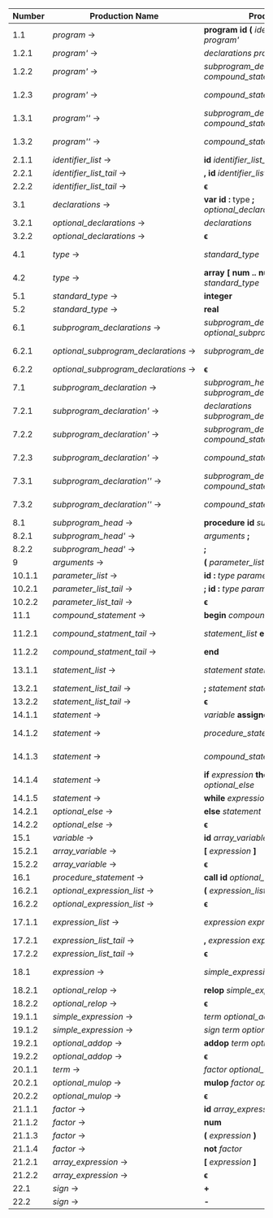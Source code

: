| Number | Production Name                      | Production                                                            | Firsts                                        | Follows |
|--------|--------------------------------------|-----------------------------------------------------------------------|-----------------------------------------------|---------|
|  1.1   | *program* →                          | **program** **id** **(** *identifier_list* **)** **;** *program'*     | {**program**}
|  1.2.1 | *program'* →                         | *declarations* *program''*                                            | F(*declarations*) = {**var**}
|  1.2.2 | *program'* →                         | *subprogram_declarations* *compound_statement* **.**                  | F(*subprogram_declarations*) = {**procedure**}
|  1.2.3 | *program'* →                         | *compound_statement* **.**                                            | F(*compound_statement*) = {**begin**}
|  1.3.1 | *program''* →                        | *subprogram_declarations* *compound_statement* **.**                  | F(*subprogram_declarations*) = {**procedure**}
|  1.3.2 | *program''* →                        | *compound_statement* **.**                                            | F(*compound_statement*) = {**begin**}
|  2.1.1 | *identifier_list* →                  | **id** *identifier_list_tail*                                         | {**id**}
|  2.2.1 | *identifier_list_tail* →             | **,** **id** *identifier_list_tail*                                   | {**,**}
|  2.2.2 | *identifier_list_tail* →             | **ϵ**                                                                 | {**ϵ**} | ?
|  3.1   | *declarations* →                     | **var** **id** **:** type **;** *optional_declarations*               | {**var**}
|  3.2.1 | *optional_declarations* →            | *declarations*                                                        | F(*declarations*) = {**var**}
|  3.2.2 | *optional_declarations* →            | **ϵ**                                                                 | {**ϵ**} | ?
|  4.1   | *type* →                             | *standard_type*                                                       | F(*standard_type*) = {**integer**, **real**}
|  4.2   | *type* →                             | **array** **[** **num** **\.\.** **num** **]** **of** *standard_type* | {**array**}
|  5.1   | *standard_type* →                    | **integer**                                                           | {**integer**}
|  5.2   | *standard_type* →                    | **real**                                                              | {**real**}
|  6.1   | *subprogram_declarations* →          | *subprogram_declaration* **;** *optional_subprogram_declarations*     | F(*subprogram_declaration*) = {**procedure**}
|  6.2.1 | *optional_subprogram_declarations* → | *subprogram_declarations*                                             | F(*subprogram_declarations*) = {**procedure**}
|  6.2.2 | *optional_subprogram_declarations* → | **ϵ**                                                                 | {**ϵ**} | ?
|  7.1   | *subprogram_declaration* →           | *subprogram_head* *subprogram_declaration'*                           | F(*subprogram_head*) = {**procedure**}
|  7.2.1 | *subprogram_declaration'* →          | *declarations* *subprogram_declaration''*                             | F(*declarations*) = {**var**}
|  7.2.2 | *subprogram_declaration'* →          | *subprogram_declarations* *compound_statement*                        | F(*subprogram_declarations*) = {**procedure**}
|  7.2.3 | *subprogram_declaration'* →          | *compound_statement*                                                  | F(*compound_statement*) = {**begin**}
|  7.3.1 | *subprogram_declaration''* →         | *subprogram_declarations* *compound_statement*                        | F(*subprogram_declarations*) = {**procedure**}
|  7.3.2 | *subprogram_declaration''* →         | *compound_statement*                                                  | F(*compound_statement*) = {**begin**}
|  8.1   | *subprogram_head* →                  | **procedure** **id** *subprogram_head'*                               | {**procedure**}
|  8.2.1 | *subprogram_head'* →                 | *arguments* **;**                                                     | F(*arguments*) = {**(**}
|  8.2.2 | *subprogram_head'* →                 | **;**                                                                 | {**;**}
|  9     | *arguments* →                        | **(** *parameter_list* **)**                                          | {**(**}
| 10.1.1 | *parameter_list* →                   | **id** **:** *type* *parameter_list_tail*                             | {**id**}
| 10.2.1 | *parameter_list_tail* →              | **;** **id** **:** *type* *parameter_list_tail*                       | {**;**}
| 10.2.2 | *parameter_list_tail* →              | **ϵ**                                                                 | {**ϵ**} | ?
| 11.1   | *compound_statement* →               | **begin** *compound_statment_tail*                                    | {**begin**}
| 11.2.1 | *compound_statment_tail* →           | *statement_list* **end**                                              | F(*statement_list*) = {**id**, **call**, **begin**, **if**, **while**}
| 11.2.2 | *compound_statment_tail* →           | **end**                                                               | {**end**}
| 13.1.1 | *statement_list* →                   | *statement* *statement_list_tail*                                     | F(*statement*) = {**id**, **call**, **begin**, **if**, **while**}
| 13.2.1 | *statement_list_tail* →              | **;** *statement* *statement_list_tail*                               | {**;**}
| 13.2.2 | *statement_list_tail* →              | **ϵ**                                                                 | {**ϵ**} | ?
| 14.1.1 | *statement* →                        | *variable* **assignop** *expression*                                  | F(*variable*) = {**id**}
| 14.1.2 | *statement* →                        | *procedure_statement*                                                 | F(*procedure_statement*) = {**call**}
| 14.1.3 | *statement* →                        | *compound_statement*                                                  | F(*compound_statement*) = {**begin**}
| 14.1.4 | *statement* →                        | **if** *expression* **then** *statement* *optional_else*              | {**if**}
| 14.1.5 | *statement* →                        | **while** *expression* **do** *statement*                             | {**while**}
| 14.2.1 | *optional_else* →                    | **else** *statement*                                                  | {**else**}
| 14.2.2 | *optional_else* →                    | **ϵ**                                                                 | {**ϵ**} | ?
| 15.1   | *variable* →                         | **id** *array_variable*                                               | {**id**}
| 15.2.1 | *array_variable* →                   | **[** *expression* **]**                                              | {**[**}
| 15.2.2 | *array_variable* →                   | **ϵ**                                                                 | {**ϵ**} | ?
| 16.1   | *procedure_statement* →              | **call** **id** *optional_expression_list*                            | {**call**}
| 16.2.1 | *optional_expression_list* →         | **(** *expression_list* **)**                                         | {**(**}
| 16.2.2 | *optional_expression_list* →         | **ϵ**                                                                 | {**ϵ**} | ?
| 17.1.1 | *expression_list* →                  | *expression* *expression_list_tail*                                   | F(*expression*) = {**id**, **num**, **(**, **not**, **+**, **-**}
| 17.2.1 | *expression_list_tail* →             | **,** *expression* *expression_list_tail*                             | {**,**}
| 17.2.2 | *expression_list_tail* →             | **ϵ**                                                                 | {**ϵ**} | ?
| 18.1   | *expression* →                       | *simple_expression* *optional_relop*                                  | F(*simple_expression*) = {**id**, **num**, **(**, **not**, **+**, **-**}
| 18.2.1 | *optional_relop* →                   | **relop** *simple_expression*                                         | {**relop**}
| 18.2.2 | *optional_relop* →                   | **ϵ**                                                                 | {**ϵ**} | ?
| 19.1.1 | *simple_expression* →                | *term* *optional_addop*                                               | F(*term*) = {**id**, **num**, **(**, **not**}
| 19.1.2 | *simple_expression* →                | *sign* *term* *optional_addop*                                        | F(*sign*) = {**+**, **-**}
| 19.2.1 | *optional_addop* →                   | **addop** *term* *optional_addop*                                     | {**addop**}
| 19.2.2 | *optional_addop* →                   | **ϵ**                                                                 | {**ϵ**} | ?
| 20.1.1 | *term* →                             | *factor* *optional_mulop*                                             | F(*factor*) = {**id**, **num**, **(**, **not**}
| 20.2.1 | *optional_mulop* →                   | **mulop** *factor* *optional_mulop*                                   | {**mulop**}
| 20.2.2 | *optional_mulop* →                   | **ϵ**                                                                 | {**ϵ**} | ?
| 21.1.1 | *factor* →                           | **id** *array_expression*                                             | {**id**}
| 21.1.2 | *factor* →                           | **num**                                                               | {**num**}
| 21.1.3 | *factor* →                           | **(** *expression* **)**                                              | {**(**}
| 21.1.4 | *factor* →                           | **not** *factor*                                                      | {**not**}
| 21.2.1 | *array_expression* →                 | **[** *expression* **]**                                              | {**[** }
| 21.2.2 | *array_expression* →                 | **ϵ**                                                                 | {**ϵ**} | ?
| 22.1   | *sign* →                             | **+**                                                                 | {**+**}
| 22.2   | *sign* →                             | **-**                                                                 | {**-**}
